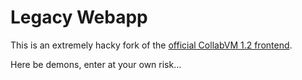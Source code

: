 # Legacy Webapp

This is an extremely hacky fork of the [official CollabVM 1.2 frontend](https://github.com/computernewb/collab-vm-web-app-1.2).

Here be demons, enter at your own risk...